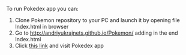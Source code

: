 To run Pokedex app you can:</br>
1.	Clone Pokemon repository to your PC and launch it by opening file Index.html in browser</br>
2.	Go to http://andriyukrajnets.github.io/Pokemon/ adding in the end Index.html</br>
3.	Click [this link](http://andriyukrajnets.github.io/Pokemon/Index.html) and visit Pokedex app
